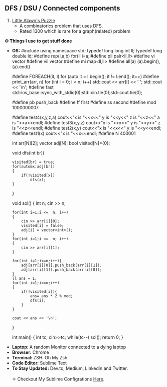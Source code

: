 ## DFS / DSU / Connected components 
1. [Little Alawn's Puzzle](https://codeforces.com/contest/1534/problem/C)
    - A combinatorics problem that uses DFS.
	- Rated 1300 which is rare for a graph(related) problem

  <summary><b>⚙️ Things I use to get stuff done</b></summary>
  	<ul>
  	    <li><b>OS:</b> #include<bits/stdc++.h>
using namespace std;
typedef long long int ll;
typedef long double ld;
#define rep(i,a,b)  for(ll i=a;i<b;i++)
#define nl cout<<endl

#define pii pair<ll,ll>
#define vi  vector<ll>
#define vii vector<pii>
#define mi  map<ll,ll>
#define all(a)  (a).begin(),(a).end()

#define FOREACH(it, l) for (auto it = l.begin(); it != l.end(); it++)
#define print_arr(arr, n) for (int i = 0; i < n; i++) std::cout << arr[i] << ' '; std::cout << '\n';
#define fast std::ios_base::sync_with_stdio(0);std::cin.tie(0);std::cout.tie(0);

#define pb push_back
#define ff first
#define ss second
#define mod 1000000007

#define test4(x,y,z,a) cout<<"x is "<<x<<"		y is "<<y<<"		z is "<<z<<"		a is "<<a<<endl;
#define test3(x,y,z) cout<<"x is "<<x<<"		y is "<<y<<"		z is "<<z<<endl;
#define test2(x,y) cout<<"x is "<<x<<"		y is "<<y<<endl;
#define test1(x) cout<<"x is "<<x<<endl;
#define N 400001


int arr[N][2];
vector<int> adj[N];
bool visited[N]={0};

void dfs(int br){

	visited[br] = true;
	for(auto&x:adj[br])
	{
		if(!visited[x])
			dfs(x);
	}

}

void sol()
{
	int n;
	cin >> n;
	
	
	for(int i=1;i <=  n; i++)
	{
		cin >> arr[i][0];
		visited[i] = false;
		adj[i] = vector<int>();
	}
	for(int i=1;i <=  n; i++)
	{
		cin >> arr[i][1];
	}

	for(int i=1;i<=n;i++){
		adj[arr[i][0]].push_back(arr[i][1]);
		adj[arr[i][1]].push_back(arr[i][0]);
	}
	ll ans = 1;
	for(int i=1;i<=n;i++)
	{
		if(!visited[i]){
			ans= ans * 2 % mod;
			dfs(i);
		}
	}

	cout << ans << '\n';




}


int main()
{
int tc;
cin>>tc;
while(tc--)
	sol();
return 0;
}
 </li>
	    <li><b>Laptop: </b> A random Monitor connected to a dying laptop </li>
  	    <li><b>Browser: </b> Chrome </li>
	    <li><b>Terminal: </b> ZSH: Oh My Zsh </li>
	    <li><b>Code Editor:</b> Sublime Text </li>
	    <li><b>To Stay Updated:</b> Dev.to, Medium, Linkedin and Twitter.</li>
	    <br />
	⚛️ Checkout My Sublime Configrations <a href="https://www.youtube.com/watch?v=dQw4w9WgXcQ">Here</a>.
	</ul>	


